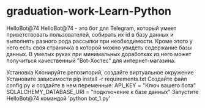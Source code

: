 # graduation-work-Learn-Python
HelloBot@74
HelloBot@74 - это бот для Telegram, который умеет приветствовать пользователей, собирать их id в базу данных и выполнять разного рода рассылки при необходимости. Кроме этого у него есть своя страничка в которой можно увидеть содержание базы данных. В умелых руках при минимальных доработках из него может получиться качественный "Bot-Хостес" для интернет-магазина.

Установка
Клонируйте репозиторий, создайте виртуальное окружение
Установите зависимости pip install -r requirements.txt
Создайте файл config.py и создайте в нем переменные:
API_KEY = "Ключ вашего бота"
SQLALCHEMY_DATABASE_URI = "подключение к базе данных"
Запустите HelloBot@74 командой 'python bot_1.py'
